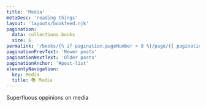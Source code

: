 ```yaml
---
title: 'Media'
metaDesc: 'reading things'
layout: 'layouts/bookfeed.njk'
pagination: 
  data: collections.books
  size: 6
permalink: '/books/{% if pagination.pageNumber > 0 %}/page/{{ pagination.pageNumber }}{% endif %}/index.html'
paginationPrevText: 'Newer posts'
paginationNextText: 'Older posts'
paginationAnchor: '#post-list'
eleventyNavigation:
  key: Media
  title: 📚 Media
---
```

<span class="bg-purple-700 md:text-2xl text-xl md:p-2 p-1">Superfluous oppinions on media</span>
